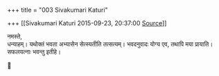 +++
title = "003 Sivakumari Katuri"

+++
[[Sivakumari Katuri	2015-09-23, 20:37:00 [Source](https://groups.google.com/g/samskrita/c/RCqoPl5H-Jg)]]



नमस्ते,  
धन्याहम्। यथोक्तं भवता अभ्यासेन सेत्स्यतीति तत्सत्यम्। भवदनुवादः योग्य एव, तथापि मया प्रायाति। सफलयत्नाः भवन्तु इतीहे।



